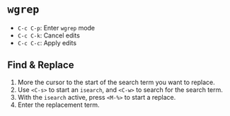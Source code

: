 # `wgrep`

* `C-c C-p`: Enter `wgrep` mode
* `C-c C-k`: Cancel edits
* `C-c C-c`: Apply edits

## Find & Replace

1. More the cursor to the start of the search term you want to replace.
2. Use `<C-s>` to start an `isearch`, and `<C-w>` to search for the search term.
3. With the `isearch` active, press `<M-%>` to start a replace.
4. Enter the replacement term.
